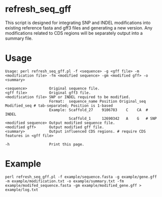 # refresh_seq_gff
This script is designed for integrating SNP and INDEL modifications into existing reference fasta and gff3 files and generating a new version. Any modifications related to CDS regions will be separately output into a summary file.

# Usage
    Usage: perl refresh_seq_gff.pl -f <sequence> -g <gff file> -m <modification file> -fm <modified sequence> -gm <modified gff> -o <summary>

    <sequence>          Original sequence file.
    <gff file>          Original gff3 file.
    <modification file> SNP or INDEL required to be modified.
                        Format:  sequence_name Position Original_seq Modified_seq # tab-separated; Position is 1-based
                        Example: Scaffold_27    9106783    C    CA  # INDEL
                                 Scaffold_1     12690342   A    G   # SNP
    <modified sequence> Output modified sequence file.
    <modified gff>      Output modified gff file.
    <summary>           Output influenced CDS regions. # require CDS features in <gff file>

    -h                  Print this page.

# Example
    perl refresh_seq_gff.pl -f example/sequence.fasta -g example/gene.gff -m example/modification.txt -o example/summary.txt -fm example/modifed_sequence.fasta -gm example/modified_gene.gff > example/log.txt
